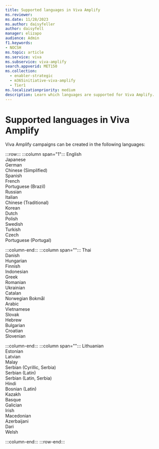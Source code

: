 ```yaml
---
title: Supported languages in Viva Amplify
ms.reviewer:
ms.date: 11/28/2023
ms.author: daisyfeller
author: daisyfell
manager: elizapo
audience: Admin
f1.keywords:
- NOCSH
ms.topic: article
ms.service: viva
ms.subservice: viva-amplify
search.appverid: MET150
ms.collection:
  - enabler-strategic
  - m365initiative-viva-amplify
  - Tier1
ms.localizationpriority: medium
description: Learn which languages are supported for Viva Amplify.
---
```

# Supported languages in Viva Amplify

Viva Amplify campaigns can be created in the following languages:

:::row:::
   :::column span="1":::
      English <br>
      Japanese <br>
      German <br>
      Chinese (Simplified) <br>
      Spanish <br>
      French <br>
      Portuguese (Brazil) <br>
      Russian <br>
      Italian <br>
      Chinese (Traditional) <br>
      Korean <br>
      Dutch <br>
      Polish <br>
      Swedish <br>
      Turkish <br>
      Czech <br>
      Portuguese (Portugal) <br>

   :::column-end:::
   :::column span="":::
      Thai <br>
      Danish <br>
      Hungarian <br>
      Finnish <br>
      Indonesian <br>
      Greek <br>
      Romanian <br>
      Ukrainian <br>
      Catalan <br>
      Norwegian Bokmål <br>
      Arabic <br>
      Vietnamese <br>
      Slovak <br>
      Hebrew <br>
      Bulgarian <br>
      Croatian <br>
      Slovenian <br>

   :::column-end:::
   :::column span="":::
      Lithuanian <br>
      Estonian <br>
      Latvian <br>
      Malay <br>
      Serbian (Cyrillic, Serbia) <br>
      Serbian (Latin) <br>
      Serbian (Latin, Serbia) <br>
      Hindi <br>
      Bosnian (Latin) <br>
      Kazakh <br>
      Basque <br>
      Galician <br>
      Irish <br>
      Macedonian <br>
      Azerbaijani <br>
      Dari <br>
      Welsh <br>

   :::column-end:::
:::row-end:::
